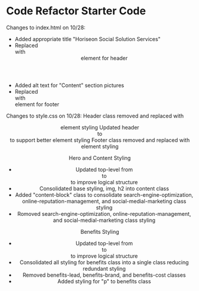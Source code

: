 # Code Refactor Starter Code
Changes to index.html on 10/28:
- Added appropriate title "Horiseon Social Solution Services"
- Replaced <div> with <header> element for header
- Added alt text for "Content" section pictures
- Replaced <div> with <footer> element for footer

Changes to style.css on 10/28:
Header class removed and replaced with <header> element styling
Updated header <div> to <nav> to support better element styling
Footer class removed and replaced with <footer> element styling

Hero and Content Styling
- Updated top-level from <div> to <section> to improve logical structure
- Consolidated base styling, img, h2 into content class
- Added "content-block" class to consolidate search-engine-optimization, online-reputation-management, and social-medial-marketing class styling
- Romoved search-engine-optimization, online-reputation-management, and social-medial-marketing class styling


Benefits Styling
- Updated top-level from <div> to <section> to improve logical structure
- Consolidated all styling for benefits class into a single class reducing redundant styling
- Removed benefits-lead, benefits-brand, and benefits-cost classes
- Added styling for "p" to benefits class
